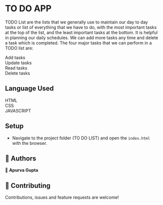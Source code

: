 # TO DO APP
TODO List are the lists that we generally use to maintain our day to day tasks or list of everything that we have to do, with the most important tasks at the top of the list, and the least important tasks at the bottom. It is helpful in planning our daily schedules. We can add more tasks any time and delete a task which is completed. The four major tasks that we can perform in a TODO list are:

Add tasks <br />
Update tasks <br />
Read tasks <br />
Delete tasks <br />

## Language Used
   HTML <br />
   CSS <br />
   JAVASCRIPT <br />

## Setup

- Navigate to the project folder (TO DO LIST) and open the `index.html` with the browser.


## 👤 Authors

👤 **Apurva Gupta**

  
## 🤝 Contributing

Contributions, issues and feature requests are welcome!
